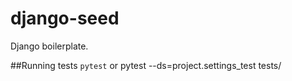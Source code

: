 # django-seed
Django boilerplate.

##Running tests
`pytest` or pytest --ds=project.settings_test tests/